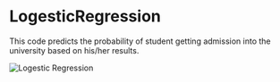 # LogesticRegression

This code predicts the probability of student getting admission into the university based on his/her results.

![Logestic Regression](LogesticRegression/logestic.png?raw=true "Cost Function")

